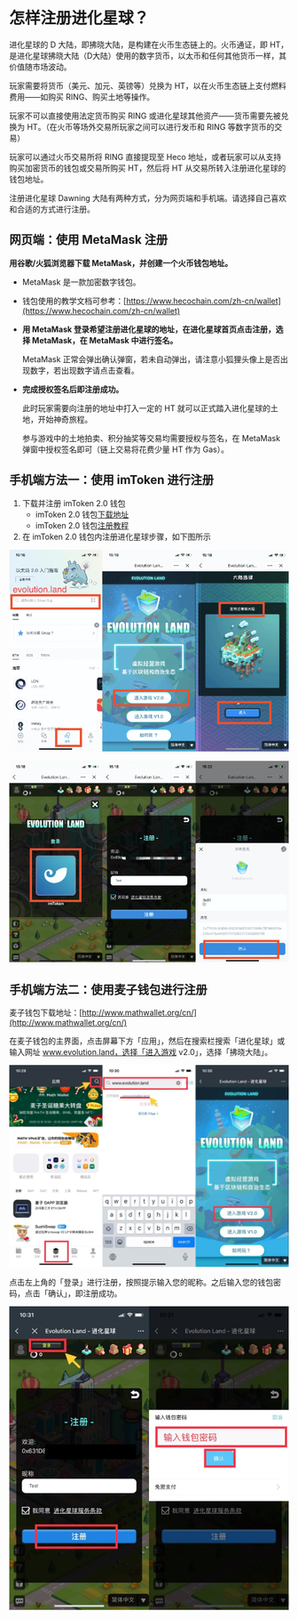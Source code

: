 # 怎样注册进化星球？

进化星球的 D 大陆，即拂晓大陆，是构建在火币生态链上的。火币通证，即 HT，是进化星球拂晓大陆（D大陆）使用的数字货币，以太币和任何其他货币一样，其价值随市场波动。

玩家需要将货币（美元、加元、英镑等）兑换为 HT，以在火币生态链上支付燃料费用——如购买 RING、购买土地等操作。

玩家不可以直接使用法定货币购买 RING 或进化星球其他资产——货币需要先被兑换为 HT。（在火币等场外交易所玩家之间可以进行发币和 RING 等数字货币的交易）

玩家可以通过火币交易所将 RING 直接提现至 Heco 地址，或者玩家可以从支持购买加密货币的钱包或交易所购买 HT，然后将 HT 从交易所转入注册进化星球的钱包地址。

注册进化星球 Dawning 大陆有两种方式，分为网页端和手机端。请选择自己喜欢和合适的方式进行注册。

## 网页端：使用 MetaMask 注册

**用谷歌/火狐浏览器下载 MetaMask，并创建一个火币钱包地址。**

* MetaMask 是一款加密数字钱包。
* 钱包使用的教学文档可参考：[https://www.hecochain.com/zh-cn/wallet](https://www.hecochain.com/zh-cn/wallet)
* **用 MetaMask 登录希望注册进化星球的地址，在进化星球首页点击注册，选择 MetaMask，在 MetaMask 中进行签名。**

  MetaMask 正常会弹出确认弹窗，若未自动弹出，请注意小狐狸头像上是否出现数字，若出现数字请点击查看。

* **完成授权签名后即注册成功。**

  此时玩家需要向注册的地址中打入一定的 HT 就可以正式踏入进化星球的土地，开始神奇旅程。

  参与游戏中的土地拍卖、积分抽奖等交易均需要授权与签名，在 MetaMask 弹窗中授权签名即可（链上交易将花费少量 HT 作为 Gas）。

## 手机端方法一：使用 imToken 进行注册

1. 下载并注册 imToken 2.0 钱包
   * imToken 2.0 钱包[下载地址](https://token.im/)​
   * imToken 2.0 钱包[注册教程](https://zhuanlan.zhihu.com/p/42128796)
2. 在 imToken 2.0 钱包内注册进化星球步骤，如下图所示

![](../../.gitbook/assets/tutorials-dawning-heco-how-to-register-1-cn.png)

![](../../.gitbook/assets/tutorials-dawning-heco-how-to-register-2-cn.png)

## 手机端方法二：使用麦子钱包进行注册

麦子钱包下载地址：[http://www.mathwallet.org/cn/](http://www.mathwallet.org/cn/)

在麦子钱包的主界面，点击屏幕下方「应用」，然后在搜索栏搜索「进化星球」或输入网址 www.evolution.land，选择「进入游戏 v2.0」，选择「拂晓大陆」。

![](../../.gitbook/assets/tutorials-dawning-heco-how-to-register-3-cn.jpg)

点击左上角的「登录」进行注册，按照提示输入您的昵称。之后输入您的钱包密码，点击「确认」，即注册成功。

![](../../.gitbook/assets/tutorials-dawning-heco-how-to-register-4-cn.jpg)

